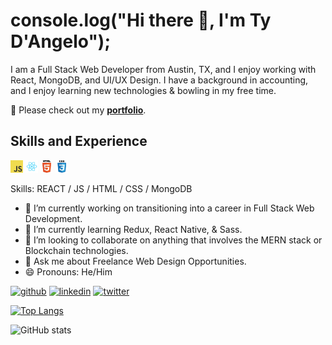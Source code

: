 # console.log("Hi there 👋, I'm Ty D'Angelo");
 
I am a Full Stack Web Developer from Austin, TX, and I enjoy working with React, MongoDB, and UI/UX Design. I have a background in accounting, and I enjoy learning new technologies & bowling in my free time. 

:floppy_disk: Please check out my [**portfolio**](https://tydangelo18.github.io/react-portfolio/#/).

## Skills and Experience
<code><img height="20" src="https://raw.githubusercontent.com/github/explore/80688e429a7d4ef2fca1e82350fe8e3517d3494d/topics/javascript/javascript.png"></code>
<code><img height="20" src="https://raw.githubusercontent.com/github/explore/80688e429a7d4ef2fca1e82350fe8e3517d3494d/topics/react/react.png"></code>
<code><img height="20" src="https://raw.githubusercontent.com/github/explore/80688e429a7d4ef2fca1e82350fe8e3517d3494d/topics/html/html.png"></code>
<code><img height="20" src="https://raw.githubusercontent.com/github/explore/80688e429a7d4ef2fca1e82350fe8e3517d3494d/topics/css/css.png"></code>

Skills: REACT / JS / HTML / CSS / MongoDB


- 🔭 I’m currently working on transitioning into a career in Full Stack Web Development.  
- 🌱 I’m currently learning Redux, React Native, & Sass. 
- 👯 I’m looking to collaborate on anything that involves the MERN stack or Blockchain technologies.  
- 💬 Ask me about Freelance Web Design Opportunities. 
- 😄 Pronouns: He/Him 


[<img src='https://cdn.jsdelivr.net/npm/simple-icons@3.0.1/icons/github.svg' alt='github' height='40'>](https://github.com/tydangelo18)  [<img src='https://cdn.jsdelivr.net/npm/simple-icons@3.0.1/icons/linkedin.svg' alt='linkedin' height='40'>](https://www.linkedin.com/in/tydangelo18/)  [<img src='https://cdn.jsdelivr.net/npm/simple-icons@3.0.1/icons/twitter.svg' alt='twitter' height='40'>](https://twitter.com/tydangelo18)

[![Top Langs](https://github-readme-stats.vercel.app/api/top-langs/?username=tydangelo18)](https://github.com/anuraghazra/github-readme-stats)

![GitHub stats](https://github-readme-stats.vercel.app/api?username=tydangelo18&show_icons=true)  









